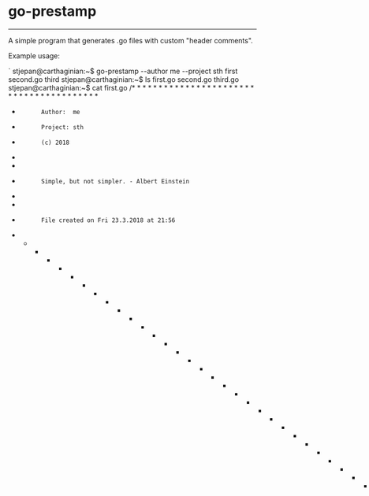 # go-prestamp

---

A simple program that generates .go files with custom "header comments".

Example usage:

`
stjepan@carthaginian:~$ go-prestamp --author me --project sth    first second.go third
stjepan@carthaginian:~$ ls
first.go    second.go   third.go
stjepan@carthaginian:~$ cat first.go
/* * * * * * * * * * * * * * * * * * * * * * * * * * * * * * * * * * * * * * *
*
*           Author:  me
*           Project: sth
*           (c) 2018
*
*
*           Simple, but not simpler. - Albert Einstein
*
*
*           File created on Fri 23.3.2018 at 21:56
* * * * * * * * * * * * * * * * * * * * * * * * * * * * * * * * * * * * * * */
`
